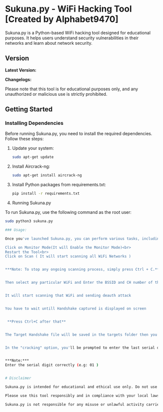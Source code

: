 # Sukuna.py - WiFi Hacking Tool [Created by Alphabet9470]

Sukuna.py is a Python-based WiFi hacking tool designed for educational purposes. It helps users understand security vulnerabilities in their networks and learn about network security.

## Version

**Latest Version:**

**Changelogs:** 

Please note that this tool is for educational purposes only, and any unauthorized or malicious use is strictly prohibited.

## Getting Started

### Installing Dependencies

Before running Sukuna.py, you need to install the required dependencies. Follow these steps:

1. Update your system:
   ```bash
   sudo apt-get update

2. Install Aircrack-ng:
   ```bash 
   sudo apt-get install aircrack-ng

4. Install Python packages from requirements.txt:
   ```bash 
   pip install -r requirements.txt

5. Running Sukuna.py

To run Sukuna.py, use the following command as the root user:
   ```bash 
   sudo python3 sukuna.py

### Usage:

Once you've launched Sukuna.py, you can perform various tasks, including scanning for available WiFi networks and analyzing captured handshakes.

Click on Monitor Mode(It will Enable the Monitor Mode)<br>
Restart the Tool<br>
Click on Scan ( It will start scanning all WiFi Networks )


***Note: To stop any ongoing scanning process, simply press Ctrl + C.***


Then select any particular WiFi and Enter the BSSID and CH number of that wifi


It will start scanning that WiFi and sending deauth attack


You have to wait untill Handshake captured is displayed on screen


	**Press Ctrl+C after that**


The Target Handshake file will be saved in the targets folder then you have to run the program again and this time click on Cracking


In the "cracking" option, you'll be prompted to enter the last serial digit of the handshake capture (CAP) file that you want to analyze and attempt to crack.


***Note:***
Enter the serial digit correctly (e.g: 01 )


# Disclaimer

Sukuna.py is intended for educational and ethical use only. Do not use this tool for any malicious or unauthorized activities. Respect the privacy and security of others.

Please use this tool responsibly and in compliance with your local laws and regulations.

Sukuna.py is not responsible for any misuse or unlawful activity carried out using this tool. Use it at your own risk.





